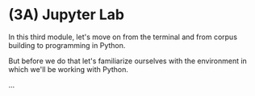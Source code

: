 # (3A) Jupyter Lab

In this third module, let's move on from the terminal and from corpus building to programming in Python.

But before we do that let's familiarize ourselves with the environment in which we'll be working with Python.

...